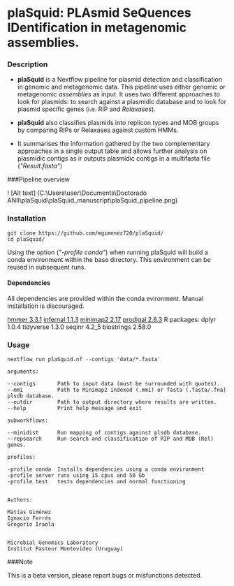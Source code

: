 # plaSquid: PLAsmid SeQuences IDentification in metagenomic assemblies.  

### Description

- **plaSquid** is a Nextflow pipeline for plasmid detection and classification in genomic and metagenomic data. This pipeline uses either genomic or metagenomic *assemblies* as input. It uses two different approaches to look for plasmids: to search against a plasmidic database and to look for plasmid specific genes (i.e. RIP and *Relaxases*).

- **plaSquid** also classifies plasmids into replicon types and MOB groups by comparing RIPs or Relaxases against custom HMMs. 

- It summarises the information gathered by the two complementary approaches in a single output table and allows further analysis on plasmidic contigs as ir outputs plasmidic contigs in a multifasta file (*"Result.fasta"*)

###Pipeline overview

! [Alt text] (C:\Users\user\Documents\Doctorado ANII\plaSquid\plaSquid_manuscript\plaSquid_pipeline.png)

### Installation

    git clone https://github.com/mgimenez720/plaSquid/
    cd plaSquid/
 
Using the option (*"-profile conda"*) when running plaSquid will build a conda environment within the base directory. This environment can be reused in subsequent runs.   

#### Dependencies

All dependencies are provided within the conda evironment. Manual installation is discouraged. 

[hmmer 3.3.1](http://hmmer.org/download.html)
[infernal 1.1.3](http://eddylab.org/infernal/)
[minimap2 2.17](https://github.com/lh3/minimap2)
[prodigal 2.6.3](https://github.com/hyattpd/Prodigal)
R packages:
dplyr 1.0.4
tidyverse 1.3.0
seqinr 4.2_5
biostrings 2.58.0


### Usage 


    nextflow run plaSquid.nf --contigs 'data/*.fasta'

    arguments:

    --contigs       Path to input data (must be surrounded with quotes).
    --mmi           Path to Minimap2 indexed (.mmi) or fasta (.fasta/.fna) plsdb database.
    --outdir        Path to output directory where results are written.
    --help          Print help message and exit

    subworkflows:

    --minidist      Run mapping of contigs against plsdb database.
    --repsearch     Run search and classification of RIP and MOB (Rel) genes.

    profiles:

    -profile conda  Installs dependencies using a conda environment
    -profile server runs using 15 cpus and 50 Gb
    -profile test   tests dependencies and normal functioning


    Authors:

    Matías Giménez
    Ignacio Ferrés
    Gregorio Iraola


    Microbial Genomics Laboratory
    Institut Pasteur Montevideo (Uruguay)

###Note

This is a beta version, please report bugs or misfunctions detected.
